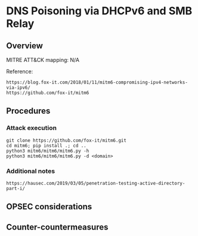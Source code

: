 
# DNS Poisoning via DHCPv6 and SMB Relay

## Overview

MITRE ATT&CK mapping: N/A

Reference:

```
https://blog.fox-it.com/2018/01/11/mitm6-compromising-ipv4-networks-via-ipv6/
https://github.com/fox-it/mitm6
```

## Procedures

### Attack execution

```
git clone https://github.com/fox-it/mitm6.git
cd mitm6; pip install .; cd ..
python3 mitm6/mitm6/mitm6.py -h
python3 mitm6/mitm6/mitm6.py -d <domain>
```

### Additional notes

    https://hausec.com/2019/03/05/penetration-testing-active-directory-part-i/

## OPSEC considerations

## Counter-countermeasures
